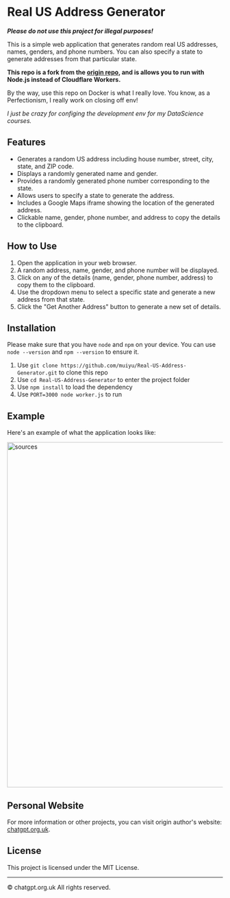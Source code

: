 # Real US Address Generator

***Please do not use this project for illegal purposes!***

This is a simple web application that generates random real US addresses, names, genders, and phone numbers. You can also specify a state to generate addresses from that particular state.

**This repo is a fork from the [origin repo](https://github.com/chatgptuk/Real-US-Address-Generator), and is allows you to run with Node.js instead of Cloudflare Workers.**

By the way, use this repo on Docker is what I really love. You know, as a Perfectionism, I really work on closing off env!

*I just be crazy for configing the development env for my DataScience courses.*

## Features

- Generates a random US address including house number, street, city, state, and ZIP code.
- Displays a randomly generated name and gender.
- Provides a randomly generated phone number corresponding to the state.
- Allows users to specify a state to generate the address.
- Includes a Google Maps iframe showing the location of the generated address.
- Clickable name, gender, phone number, and address to copy the details to the clipboard.

## How to Use

1. Open the application in your web browser.
2. A random address, name, gender, and phone number will be displayed.
3. Click on any of the details (name, gender, phone number, address) to copy them to the clipboard.
4. Use the dropdown menu to select a specific state and generate a new address from that state.
5. Click the "Get Another Address" button to generate a new set of details.

## Installation

Please make sure that you have `node` and `npm` on your device. You can use `node --version` and `npm --version` to ensure it.

1. Use `git clone https://github.com/muiyu/Real-US-Address-Generator.git` to clone this repo
2. Use `cd Real-US-Address-Generator` to enter the project folder
3. Use `npm install` to load the dependency
4. Use `PORT=3000 node worker.js` to run

## Example

Here's an example of what the application looks like:

<img width="804" alt="sources" src="https://github.com/user-attachments/assets/4a4f75d7-c766-4b43-90de-094445e8f81f">


## Personal Website

For more information or other projects, you can visit origin author's website: [chatgpt.org.uk](https://chatgpt.org.uk).

## License

This project is licensed under the MIT License.

---

© chatgpt.org.uk All rights reserved.
